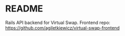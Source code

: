# README

Rails API backend for Virtual Swap. Frontend repo: https://github.com/agiletkiewicz/virtual-swap-frontend
